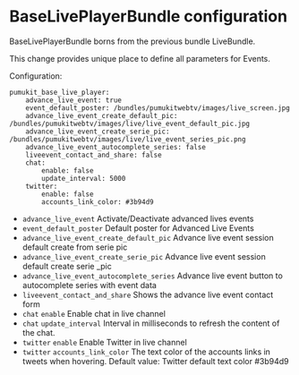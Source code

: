 BaseLivePlayerBundle configuration
==================================

BaseLivePlayerBundle borns from the previous bundle LiveBundle. 

This change provides unique place to define all parameters for Events.

Configuration:

```
pumukit_base_live_player:
    advance_live_event: true
    event_default_poster: /bundles/pumukitwebtv/images/live_screen.jpg
    advance_live_event_create_default_pic: /bundles/pumukitwebtv/images/live/live_event_default_pic.jpg
    advance_live_event_create_serie_pic: /bundles/pumukitwebtv/images/live/live_event_series_pic.png
    advance_live_event_autocomplete_series: false
    liveevent_contact_and_share: false
    chat:
        enable: false
        update_interval: 5000
    twitter:
        enable: false
        accounts_link_color: #3b94d9
```

* `advance_live_event` Activate/Deactivate advanced lives events 
* `event_default_poster` Default poster for Advanced Live Events
* `advance_live_event_create_default_pic` Advance live event session default create from serie pic
* `advance_live_event_create_serie_pic` Advance live event session default create serie _pic
* `advance_live_event_autocomplete_series` Advance live event button to autocomplete series with event data
* `liveevent_contact_and_share` Shows the advance live event contact form
* `chat` `enable` Enable chat in live channel
* `chat` `update_interval` Interval in milliseconds to refresh the content of the chat.
* `twitter` `enable` Enable Twitter in live channel
* `twitter` `accounts_link_color` The text color of the accounts links in tweets when hovering. Default value: Twitter default text color #3b94d9
